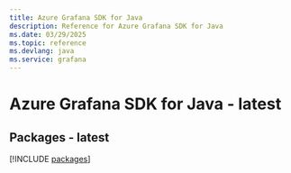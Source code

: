 ```yaml
---
title: Azure Grafana SDK for Java
description: Reference for Azure Grafana SDK for Java
ms.date: 03/29/2025
ms.topic: reference
ms.devlang: java
ms.service: grafana
---
```

# Azure Grafana SDK for Java - latest
## Packages - latest
[!INCLUDE [packages](grafana-index.md)]